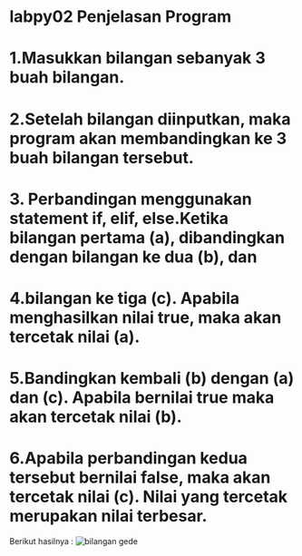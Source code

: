 # labpy02 Penjelasan Program

 # 1.Masukkan bilangan sebanyak 3 buah bilangan.
 # 2.Setelah bilangan diinputkan, maka program akan membandingkan ke 3 buah bilangan tersebut.
 # 3. Perbandingan menggunakan statement if, elif, else.Ketika bilangan pertama (a), dibandingkan dengan bilangan ke dua (b), dan 
 # 4.bilangan ke tiga (c). Apabila menghasilkan nilai true, maka akan tercetak nilai (a).
 # 5.Bandingkan kembali (b) dengan (a) dan (c). Apabila bernilai true maka akan tercetak nilai (b).
 # 6.Apabila perbandingan kedua tersebut bernilai false, maka akan tercetak nilai (c). Nilai yang tercetak merupakan nilai terbesar.
 Berikut hasilnya : 
![bilangan gede](https://user-images.githubusercontent.com/57026867/68014300-bc53b180-fcc1-11e9-87ab-ce8683869db6.png)
